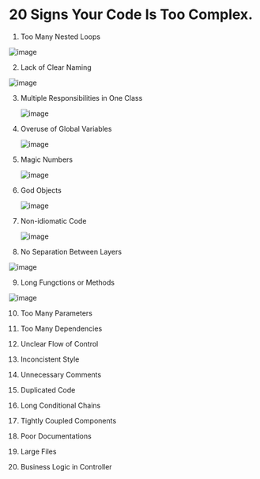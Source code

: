 # 20 Signs Your Code Is Too Complex.

1. Too Many Nested Loops

![image](https://github.com/user-attachments/assets/da72e6f2-5046-4d4a-8d62-678007e11fb3)

2. Lack of Clear Naming

  ![image](https://github.com/user-attachments/assets/70e75431-43c2-4254-b213-88270cc94204)

3. Multiple Responsibilities in One Class

   ![image](https://github.com/user-attachments/assets/f41e0449-7243-4d12-ab7a-c15b13335ba1)

4. Overuse of Global Variables

   ![image](https://github.com/user-attachments/assets/eef4f9a4-7bf6-45d6-831c-b7738620c2d7)

5. Magic Numbers

   ![image](https://github.com/user-attachments/assets/b2aa3920-e5f5-4757-8211-10b283ae1c2c)

6. God Objects

    ![image](https://github.com/user-attachments/assets/7ebe6632-1f82-4844-8aaa-b49eea62757d)

7. Non-idiomatic Code

    ![image](https://github.com/user-attachments/assets/3d02bb89-3e2f-450f-adb1-fbd0af307bb5)

8. No Separation Between Layers

![image](https://github.com/user-attachments/assets/29db6dda-98c8-4610-913f-d9173679b65d)

9. Long Fungctions or Methods

![image](https://github.com/user-attachments/assets/0895ebcc-3a38-412b-9cbf-22e25f973954)

10. Too Many Parameters 

11. Too Many Dependencies

12. Unclear Flow of Control 

13. Inconcistent Style

14. Unnecessary Comments

15. Duplicated  Code 

16. Long Conditional Chains 

17. Tightly Coupled Components

18. Poor Documentations 

19. Large Files

20. Business Logic in Controller 

